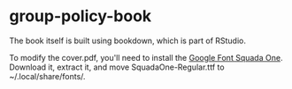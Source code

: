 # group-policy-book

The book itself is built using bookdown, which is part of RStudio.

To modify the cover.pdf, you'll need to install the [Google Font Squada One](https://fonts.google.com/specimen/Squada+One). Download it, extract it, and move SquadaOne-Regular.ttf to ~/.local/share/fonts/.
